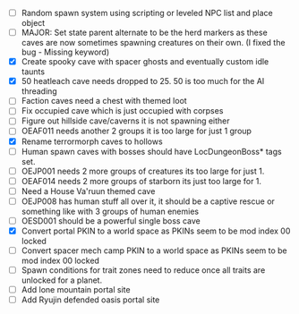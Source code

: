 - [ ] Random spawn system using scripting or leveled NPC list and place object
- [ ] MAJOR: Set state parent alternate to be the herd markers as these caves are now sometimes spawning creatures on their own. (I fixed the bug - Missing keyword)
- [X] Create spooky cave with spacer ghosts and eventually custom idle taunts
- [X] 50 heatleach cave needs dropped to 25. 50 is too much for the AI threading
- [ ] Faction caves need a chest with themed loot
- [ ] Fix occupied cave which is just occupied with corpses
- [ ] Figure out hillside cave/caverns it is not spawning either
- [ ] OEAF011 needs another 2 groups it is too large for just 1 group
- [x] Rename terrormorph caves to hollows
- [ ] Human spawn caves with bosses should have LocDungeonBoss* tags set.
- [ ] OEJP001 needs 2 more groups of creatures its too large for just 1.
- [ ] OEAF014 needs 2 more groups of starborn its just too large for 1.
- [ ] Need a House Va'ruun themed cave
- [ ] OEJP008 has human stuff all over it, it should be a captive rescue or something like with 3 groups of human enemies
- [ ] OESD001 should be a powerful single boss cave
- [X] Convert portal PKIN to a world space as PKINs seem to be mod index 00 locked
- [ ] Convert spacer mech camp PKIN to a world space as PKINs seem to be mod index 00 locked
- [ ] Spawn conditions for trait zones need to reduce once all traits are unlocked for a planet.
- [ ] Add lone mountain portal site
- [ ] Add Ryujin defended oasis portal site 